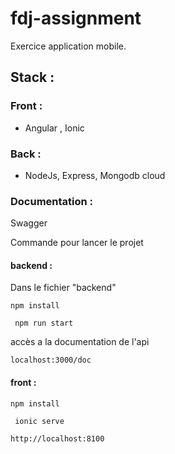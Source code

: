 # fdj-assignment

Exercice application mobile.

## Stack :
### Front : 
- Angular , Ionic
### Back : 
- NodeJs, Express, Mongodb cloud
### Documentation : 
Swagger

Commande pour lancer le projet

#### backend :
Dans le fichier "backend"

``npm install`` 

`` npm run start`` 

accès a la documentation de l'api

```localhost:3000/doc```

#### front :

``npm install`` 

`` ionic serve`` 

```http://localhost:8100```




